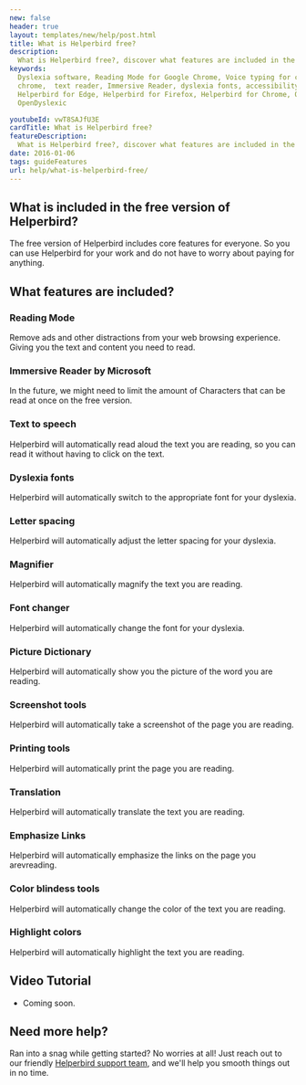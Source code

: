 ```yaml
---
new: false
header: true
layout: templates/new/help/post.html
title: What is Helperbird free?
description:
  What is Helperbird free?, discover what features are included in the free version of Helperbird.
keywords:
  Dyslexia software, Reading Mode for Google Chrome, Voice typing for chrome, Text to speech for
  chrome,  text reader, Immersive Reader, dyslexia fonts, accessibility software, dyslexia software,
  Helperbird for Edge, Helperbird for Firefox, Helperbird for Chrome, Opendyslexic for Chrome,
  OpenDyslexic

youtubeId: vwT8SAJfU3E
cardTitle: What is Helperbird free?
featureDescription:
  What is Helperbird free?, discover what features are included in the free version of Helperbird.
date: 2016-01-06
tags: guideFeatures
url: help/what-is-helperbird-free/
---
```


## What is included in the free version of Helperbird?

The free version of Helperbird includes core features for everyone. So you can use Helperbird for
your work and do not have to worry about paying for anything.

## What features are included?

### Reading Mode
Remove ads and other distractions from your web browsing experience. Giving you the text and content you need to read.

### Immersive Reader by Microsoft
In the future, we might need to limit the amount of Characters  that can be read at once on the free version.

### Text to speech
Helperbird will automatically read aloud the text you are reading, so you can read it without having to click on the text.

### Dyslexia fonts
Helperbird will automatically switch to the appropriate font for your dyslexia.

### Letter spacing
Helperbird will automatically adjust the letter spacing for your dyslexia.

### Magnifier
Helperbird will automatically magnify the text you are reading.

### Font changer
Helperbird will automatically change the font for your dyslexia.

### Picture Dictionary

Helperbird will automatically show you the picture of the word you are reading.

### Screenshot tools
Helperbird will automatically take a screenshot of the page you are reading.

### Printing tools
Helperbird will automatically print the page you are reading.

### Translation
Helperbird will automatically translate the text you are reading.

### Emphasize Links
Helperbird will automatically emphasize the links on the page you arevreading.

### Color blindess tools
Helperbird will automatically change the color of the text you are reading.

### Highlight colors
Helperbird will automatically highlight the text you are reading.


## Video Tutorial

- Coming soon.


## Need more help?

Ran into a snag while getting started? No worries at all! Just reach out to our friendly [Helperbird support team](/support/), and we'll help you smooth things out in no time.
